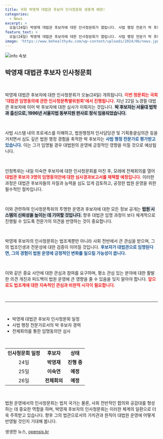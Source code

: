```yaml
---
title: 국회 박영재 대법관 후보자 인사청문회 생중계 예정!
categories:
  - News
excerpt: >
  오늘(24일) 박영재 대법관 후보자에 대한 인사청문회가 열립니다. 사법 행정 전문가 박 후보자의 면면은 무엇인지, 그가 대법관으로 임명될 가능성은? 이목을 끄는 청문회의 모든 것을 확인하세요!
feature_text: >
  오늘(24일) 박영재 대법관 후보자에 대한 인사청문회가 열립니다. 사법 행정 전문가 박 후보자의 면면은 무엇인지, 그가 대법관으로 임명될 가능성은? 이목을 끄는 청문회의 모든 것을 확인하세요!
image: 'https://www.behealthy4u.com/wp-content/uploads/2024/06/news.jpg'
---
```


<p><img src="https://www.behealthy4u.com/wp-content/uploads/2024/06/news.jpg" alt="info 속보" /></p>

<h2 data-ke-size="size26">박영재 대법관 후보자 인사청문회</h2>

<p data-ke-size="size16">&nbsp;</p> 

<p>박영재 대법관 후보자에 대한 인사청문회가 오늘(24일) 개최됩니다. <b><span style="color: #ee2323;">이번 청문회는 국회 '대법관 임명동의에 관한 인사청문특별위원회'에서 진행됩니다.</span></b> 지난 22일 노경필 대법관 후보자에 이어 박 후보자에 대한 심사가 이뤄지는 것입니다. <b><span style="background-color: #21538527;">박 후보자는 서울대 법학과 출신으로, 1996년 서울지법 동부지원 판사로 정식 임용되었습니다.</span></b> </p>

<p data-ke-size="size16">&nbsp;</p>

<p>사법 시스템 내의 프로세스를 이해하고, 법원행정처 인사담당관 및 기획총괄심의관 등을 거치면서 심도 깊은 법원 행정 경험을 축적한 박 후보자는 <b><span style="color: #1a5490;">사법 행정 전문가로 평가받고 있습니다.</span></b> 이는 그가 임명될 경우 대법원의 운영에 긍정적인 영향을 미칠 것으로 예상됩니다. </p>

<p data-ke-size="size16">&nbsp;</p>

<p>인청특위는 내일 이숙연 후보자에 대한 인사청문회를 마친 후, 모레에 전체회의를 열어 <b><span style="color: #ee2323;">대법관 후보자 3명의 임명동의안에 대한 심사경과보고서를 채택할 예정입니다.</span></b> 이러한 과정은 대법관 후보자들의 자질과 능력을 심도 있게 검토하고, 공정한 법원 운영을 위한 필수적인 절차입니다.</p>

<p data-ke-size="size16">&nbsp;</p>

<p>이와 관련하여 인사청문특위의 투명한 운영과 후보자에 대한 모든 정보 공개는 <b><span style="background-color: #21538527;">법원 시스템의 신뢰성을 높이는 데 기여할 것입니다.</span></b> 향후 대법관 임명 과정이 보다 체계적으로 진행될 수 있도록 전문가의 의견을 반영하는 것이 중요합니다.</p>

<p data-ke-size="size16">&nbsp;</p>

<p>박영재 후보자의 인사청문회는 법조계뿐만 아니라 사회 전반에서 큰 관심을 받으며, 그의 법조인생과 전문성에 대한 검증이 이어질 것입니다. <b><span style="color: #1a5490;">후보자가 대법관으로 임명된다면, 그의 경험이 법원 운영에 긍정적인 변화를 일으킬 가능성이 큽니다.</span></b></p>

<p data-ke-size="size16">&nbsp;</p>

<p>이와 같은 중요 사안에 대한 관심과 참여를 요구하며, 평소 관심 있는 분야에 대한 활발한 의견 개진과 피드백이 법원 운영에 큰 영향을 줄 수 있음을 잊지 말아야 합니다. <b><span style="color: #ee2323;">앞으로도 법조계에 대한 지속적인 관심과 비판적 시각이 필요합니다.</span></b></p>

<p data-ke-size="size16">&nbsp;</p>

<hr />

<p data-ke-size="size16">&nbsp;</p>

<ul>
    <li>박영재 대법관 후보자 인사청문회 일정</li>
    <li>사법 행정 전문가로서의 박 후보자 경력</li>
    <li>전체회의를 통한 임명동의안 심사</li>
</ul>

<p data-ke-size="size16">&nbsp;</p>

<table>
    <tr>
        <td style="text-align: center; height: 17px;"><b>인사청문회 일정</b></td>
        <td style="text-align: center; height: 17px;"><b>후보자</b></td>
        <td style="text-align: center; height: 17px;"><b>상태</b></td>
    </tr>
    <tr>
        <td style="text-align: center; height: 17px;">24일</td>
        <td style="text-align: center; height: 17px;"><b>박영재</b></td>
        <td style="text-align: center; height: 17px;"><b>진행 중</b></td>
    </tr>
    <tr>
        <td style="text-align: center; height: 17px;">25일</td>
        <td style="text-align: center; height: 17px;"><b>이숙연</b></td>
        <td style="text-align: center; height: 17px;"><b>예정</b></td>
    </tr>
    <tr>
        <td style="text-align: center; height: 17px;">26일</td>
        <td style="text-align: center; height: 17px;"><b>전체회의</b></td>
        <td style="text-align: center; height: 17px;"><b>예정</b></td>
    </tr>
</table>

<p data-ke-size="size16">&nbsp;</p> 

<p>법원 운영에서의 인사청문회는 법치 국가는 물론, 사회 전반적인 합의와 공감대를 형성하는 데 중요한 역할을 하며, 박영재 후보자의 인사청문회는 이러한 체계의 일환으로 더욱 주목받고 있습니다. 향후 그의 법관으로서의 가치관과 원칙이 대법원 운영에 어떻게 반영될 것인지 기대해 봅니다.</p>
생생한 뉴스, <a href="https://opensis.kr" rel="dofollow">opensis.kr</a>


